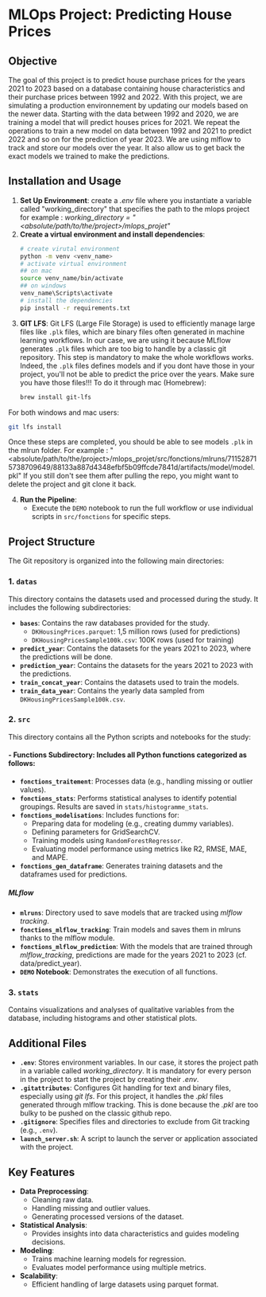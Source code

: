 # MLOps Project: Predicting House Prices

## Objective
The goal of this project is to predict house purchase prices for the years 2021 to 2023 based on a database containing house characteristics and their purchase prices between 1992 and 2022.
With this project, we are simulating a production environnement by updating our models based on the newer data.
Starting with the data between 1992 and 2020, we are training a model that will predict houses prices for 2021. We repeat the operations to train a new model on data between 1992 and 2021 to predict 2022 and so on for the prediction of year 2023.
We are using mlflow to track and store our models over the year. It also allow us to get back the exact models we trained to make the predictions.

## Installation and Usage
1. **Set Up Environment**: create a *.env* file where you instantiate a variable called "working_directory" that specifies the path to the mlops project
for example : *working_directory = "<absolute/path/to/the/project>/mlops_projet"*
2. **Create a virtual environment and install dependencies**: 
   ```bash
   # create virutal environment
   python -m venv <venv_name>
   # activate virtual environment
   ## on mac
   source venv_name/bin/activate
   ## on windows
   venv_name\Scripts\activate
   # install the dependencies
   pip install -r requirements.txt
   ```
3. **GIT LFS**: Git LFS (Large File Storage) is used to efficiently manage large files like `.plk` files, which are binary files often generated in machine learning workflows. In our case, we are using it because MLflow generates `.plk` files which are too big to handle by a classic git repository. This step is mandatory to make the whole workflows works. Indeed, the `.plk` files defines models and if you dont have those in your project, you'll not be able to predict the price over the years. Make sure you have those files!!!
To do it through mac (Homebrew):
   ```bash
   brew install git-lfs
   ```
For both windows and mac users:
   ```bash
   git lfs install
   ```
Once these steps are completed, you should be able to see models `.plk` in the mlrun folder. For example : 
"<absolute/path/to/the/project>/mlops_projet/src/fonctions/mlruns/711528715738709649/88133a887d4348efbf5b09ffcde7841d/artifacts/model/model.pkl"
If you still don't see them after pulling the repo, you might want to delete the project and git clone it back.

4. **Run the Pipeline**:
   - Execute the `DEMO` notebook to run the full workflow or use individual scripts in `src/fonctions` for specific steps.

## Project Structure
The Git repository is organized into the following main directories:

### 1. `datas`
This directory contains the datasets used and processed during the study. It includes the following subdirectories:
- **`bases`**: Contains the raw databases provided for the study. 
  - `DKHousingPrices.parquet`: 1,5 million rows (used for predictions)
  - `DKHousingPricesSample100k.csv`: 100K rows (used for training)
- **`predict_year`**: Contains the datasets for the years 2021 to 2023, where the predictions will be done.
- **`prediction_year`**: Contains the datasets for the years 2021 to 2023 with the predictions.
- **`train_concat_year`**: Contains the datasets used to train the models.
- **`train_data_year`**: Contains the yearly data sampled from `DKHousingPricesSample100k.csv`.

### 2. `src`
This directory contains all the Python scripts and notebooks for the study:
#### - **Functions Subdirectory**: Includes all Python functions categorized as follows:
  - **`fonctions_traitement`**: Processes data (e.g., handling missing or outlier values).
  - **`fonctions_stats`**: Performs statistical analyses to identify potential groupings. Results are saved in `stats/histogramme_stats`.
  - **`fonctions_modelisations`**: Includes functions for:
    - Preparing data for modeling (e.g., creating dummy variables).
    - Defining parameters for GridSearchCV.
    - Training models using `RandomForestRegressor`.
    - Evaluating model performance using metrics like R2, RMSE, MAE, and MAPE.
  - **`fonctions_gen_dataframe`**: Generates training datasets and the dataframes used for predictions.
##### MLflow
  - **`mlruns`**: Directory used to save models that are tracked using *mlflow tracking*.
  - **`fonctions_mlflow_tracking`**: Train models and saves them in mlruns thanks to the mlflow module.
  - **`fonctions_mlflow_prediction`**: With the models that are trained through *mlflow_tracking*, predictions are made for the years 2021 to 2023 (cf. data/predict_year).
- **`DEMO` Notebook**: Demonstrates the execution of all functions.

### 3. `stats`
Contains visualizations and analyses of qualitative variables from the database, including histograms and other statistical plots.

## Additional Files
- **`.env`**: Stores environment variables. In our case, it stores the project path in a variable called *working_directory*. It is mandatory for every person in the project to start the project by creating their *.env*. 
- **`.gitattributes`**: Configures Git handling for text and binary files, especially using *git lfs*. For this project, it handles the *.pkl* files generated through mlflow tracking. This is done because the *.pkl* are too bulky to be pushed on the classic github repo.
- **`.gitignore`**: Specifies files and directories to exclude from Git tracking (e.g., `.env`).
- **`launch_server.sh`**: A script to launch the server or application associated with the project.

## Key Features
- **Data Preprocessing**:
  - Cleaning raw data.
  - Handling missing and outlier values.
  - Generating processed versions of the dataset.
- **Statistical Analysis**:
  - Provides insights into data characteristics and guides modeling decisions.
- **Modeling**:
  - Trains machine learning models for regression.
  - Evaluates model performance using multiple metrics.
- **Scalability**:
  - Efficient handling of large datasets using parquet format.
